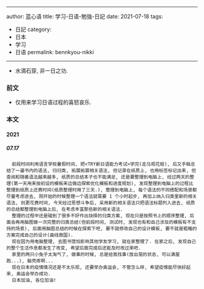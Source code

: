 
---
author: 蓝心语
title: 学习-日语-勉強-日記
date: 2021-07-18
tags:
- 日記
category: 
- 日本
- 学习
- 日语
permalink: bennkyou-nikki
---
- 水滴石穿, 非一日之功.
<!-- more -->

### 前文
- 仅用来学习日语过程的喜怒哀乐.

### 本文
#### 2021
##### 07.17
```
  前段时间利用语言学校暑假时间, 把<TRY新日语能力考试>学完(走马观花般), 后又手稿总结了一遍书内的语法, 归归类, 拓展拓展相关语法, 但记录在纸质上, 也用标签标记出来, 但查阅和随着语法越来越多, 纸质的总结本子也不能满足, 还是要整理到电脑上, 经过两天的整理(第一天用来按初设的模板来边做边探索优化模板和进度规划), 发现整理到电脑上的过程比整理到纸质上还费时间(纸质整理时用了三天.), 整理到电脑上, 每个语法的不同搭配和场景都尽量考虑进去, 刚开始的时候整理一个语法就需要 1 个小时起步, 再加上纳入归类里新的相关语法, 则更花费时间, 今天经过思想斗争后, 采用新的相关语法只把语法标题列入进去, 纸质的总结都整理到电脑上后, 在考虑丰富那些新的相关语法.
  整理的过程中还是碰到了很多不好作出抉择的归类方案, 现在只是按照书上的顺序整理, 后面会再用脑图做一次完整的归类总结(但前段时间, 测试时, 发现也有和自己涉及的模板有不支持的场景), 后面用脑图总结的时候在探索下吧, 要不就修改自己的设计模板, 要不就是粗略的方案完成自己的设计(曲线救国).
  现在因为用电脑整理, 去图书馆怕影响其他学友学习, 就在家整理了. 在家之后, 发现自己的整个生活作息都发生了改变, 希望后面完成后还能及时改过来吧.
  家里的两只小兔子太淘气了, 做事的时候, 总是给我找事(放出笼的状态, 可以满屋跑...), 脑壳疼啊...
  现在日本的疫情情况还是不太乐观, 还要举办奥运会, 不管怎么样, 希望疫情能尽快好起来, 奥运会举办成功. 
  日本加油, 各位加油!
```
